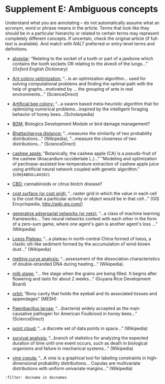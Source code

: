 
# Supplement E: Ambiguous concepts

Understand what you are annotating – do not automatically assume what an acronym, word or phrase means in the article. Terms that look like they should be in a particular hierarchy or related to certain terms may represent completely different concepts. If uncertain, check the original article (if full-text is available). And match with *NALT* preferred or entry-level terms and definitions. 

*	<u>alveolar</u>: “Relating to the socket of a tooth or part of a jawbone which contains the tooth sockets OR relating to the alveoli of the lungs...” (_Oxford English Dictionary_)

*	<u>Ant colony optimization:</u> “...is an optimization algorithm... used for solving computational problems and finding the optimal path with the help of graphs...motivated by ... the grouping of ants in real environments...” (ScienceDirect)

*	<u>Artificial bee colony:</u> “...a swarm based meta-heuristic algorithm that for optimizing numerical problems...inspired by the intelligent foraging behavior of honey bees...(Scholarpedia)

*	<u>BDM:</u> Biologics Development Module or bird damage management?

*	<u>Bhattacharyya distance:</u> “...measures the similarity of two probability distributions...” (Wikipedia), "...measure the closeness of two distributions..." (ScienceDirect)

*	<u>cashew apple:</u> "Botanically, the cashew apple (CA) is a pseudo-fruit of the cashew (Anacardium occidentale L.)..."  "Modeling and optimization of pectinase-assisted low-temperature extraction of cashew apple juice using artificial neural network coupled with genetic algorithm."{cite}`ABDULLAH2021`

*	<u>CBD:</u> cannabinoids or citrus blotch disease? 

*	<u>cost surface (or cost grid):</u> "...raster grid in which the value in each cell is the cost that a particular activity or object would be in that cell..." (GIS Encyclopedia, http://wiki.gis.com/)

*	<u>generative adversarial networks (or nets):</u> “...a class of machine learning frameworks... Two neural networks contest with each other in the form of a zero-sum game, where one agent's gain is another agent's loss ...” (Wikipedia)

*	<u>Loess Plateau:</u> "...a plateau in north-central China formed of loess, a clastic silt-like sediment formed by the accumulation of wind-blown dust..." (Wikipedia)

*	<u>melting curve analysis:</u> “...assessment of the dissociation characteristics of double-stranded DNA during heating...” (Wikipedia).

*	<u>milk stage:</u> "... the stage when the grains are being filled. It begins after flowering and lasts for about 2 weeks..." (Guyana Rice Development Board)

*	<u>orbit:</u> “Bony cavity that holds the eyeball and its associated tissues and appendages” (MESH)

*	<u>Paenibacillus larvae:</u> “...(bacteria) widely accepted as the main causative pathogen for American Foulbrood in honey bees...” (ScienceDirect)

*	<u>point cloud:</u> “...a discrete set of data points in space...” (Wikipedia)

*	<u>survival analysis:</u> “...branch of statistics for analyzing the expected duration of time until one event occurs, such as death in biological organisms and failure in mechanical systems...” (Wikipedia)

*	<u>vine copula:</u> “...A vine is a graphical tool for labeling constraints in high-dimensional probability distributions... Copulas are multivariate distributions with uniform univariate margins...” (Wikipedia)


```{bibliography} /book/references/references7.bib
:filter: docname in docnames
```

